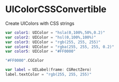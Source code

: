 # UIColorCSSConvertible

Create UIColors with CSS strings

```swift
var color1: UIColor = "hsla(0,100%,50%,0.2)"
var color2: UIColor = "hsl(0,100%,100%)"
var color3: UIColor = "rgb(255, 255, 255)"
var color4: UIColor = "rgba(255, 255, 255, 0.2)"
var color5: UIColor = "#FF0000"

"#FF0000".CGColor

var label = UILabel(frame: CGRectZero)
label.textColor = "rgb(255, 255, 255)"
```
